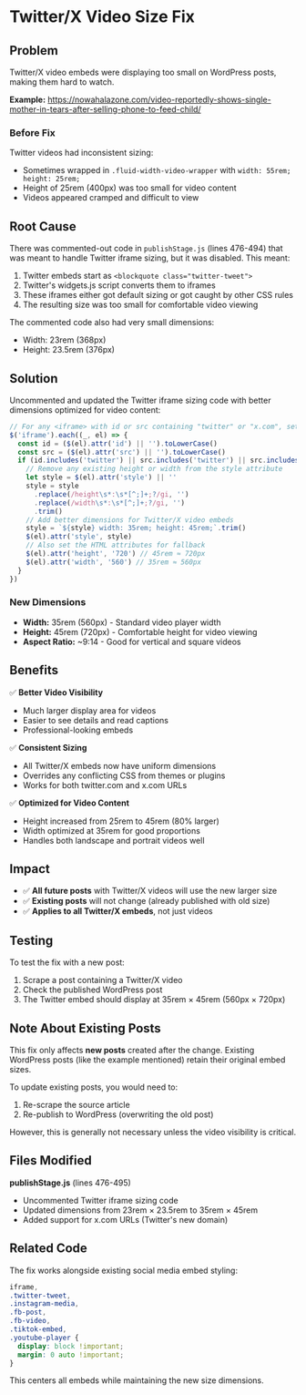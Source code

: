 # Twitter/X Video Size Fix

## Problem

Twitter/X video embeds were displaying too small on WordPress posts, making them hard to watch.

**Example:** https://nowahalazone.com/video-reportedly-shows-single-mother-in-tears-after-selling-phone-to-feed-child/

### Before Fix

Twitter videos had inconsistent sizing:
- Sometimes wrapped in `.fluid-width-video-wrapper` with `width: 55rem; height: 25rem;`
- Height of 25rem (400px) was too small for video content
- Videos appeared cramped and difficult to view

## Root Cause

There was commented-out code in `publishStage.js` (lines 476-494) that was meant to handle Twitter iframe sizing, but it was disabled. This meant:

1. Twitter embeds start as `<blockquote class="twitter-tweet">`
2. Twitter's widgets.js script converts them to iframes
3. These iframes either got default sizing or got caught by other CSS rules
4. The resulting size was too small for comfortable video viewing

The commented code also had very small dimensions:
- Width: 23rem (368px)
- Height: 23.5rem (376px)

## Solution

Uncommented and updated the Twitter iframe sizing code with better dimensions optimized for video content:

```javascript
// For any <iframe> with id or src containing "twitter" or "x.com", set proper video dimensions
$('iframe').each((_, el) => {
  const id = ($(el).attr('id') || '').toLowerCase()
  const src = ($(el).attr('src') || '').toLowerCase()
  if (id.includes('twitter') || src.includes('twitter') || src.includes('x.com/')) {
    // Remove any existing height or width from the style attribute
    let style = $(el).attr('style') || ''
    style = style
      .replace(/height\s*:\s*[^;]+;?/gi, '')
      .replace(/width\s*:\s*[^;]+;?/gi, '')
      .trim()
    // Add better dimensions for Twitter/X video embeds
    style = `${style} width: 35rem; height: 45rem;`.trim()
    $(el).attr('style', style)
    // Also set the HTML attributes for fallback
    $(el).attr('height', '720') // 45rem ≈ 720px
    $(el).attr('width', '560') // 35rem ≈ 560px
  }
})
```

### New Dimensions

- **Width:** 35rem (560px) - Standard video player width
- **Height:** 45rem (720px) - Comfortable height for video viewing
- **Aspect Ratio:** ~9:14 - Good for vertical and square videos

## Benefits

✅ **Better Video Visibility**
- Much larger display area for videos
- Easier to see details and read captions
- Professional-looking embeds

✅ **Consistent Sizing**
- All Twitter/X embeds now have uniform dimensions
- Overrides any conflicting CSS from themes or plugins
- Works for both twitter.com and x.com URLs

✅ **Optimized for Video Content**
- Height increased from 25rem to 45rem (80% larger)
- Width optimized at 35rem for good proportions
- Handles both landscape and portrait videos well

## Impact

- ✅ **All future posts** with Twitter/X videos will use the new larger size
- ✅ **Existing posts** will not change (already published with old size)
- ✅ **Applies to all Twitter/X embeds**, not just videos

## Testing

To test the fix with a new post:

1. Scrape a post containing a Twitter/X video
2. Check the published WordPress post
3. The Twitter embed should display at 35rem × 45rem (560px × 720px)

## Note About Existing Posts

This fix only affects **new posts** created after the change. Existing WordPress posts (like the example mentioned) retain their original embed sizes.

To update existing posts, you would need to:
1. Re-scrape the source article
2. Re-publish to WordPress (overwriting the old post)

However, this is generally not necessary unless the video visibility is critical.

## Files Modified

**publishStage.js** (lines 476-495)
- Uncommented Twitter iframe sizing code
- Updated dimensions from 23rem × 23.5rem to 35rem × 45rem
- Added support for x.com URLs (Twitter's new domain)

## Related Code

The fix works alongside existing social media embed styling:

```css
iframe,
.twitter-tweet,
.instagram-media,
.fb-post,
.fb-video,
.tiktok-embed,
.youtube-player {
  display: block !important;
  margin: 0 auto !important;
}
```

This centers all embeds while maintaining the new size dimensions.
